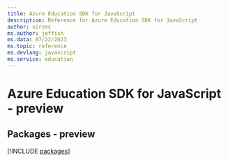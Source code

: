 ```yaml
---
title: Azure Education SDK for JavaScript
description: Reference for Azure Education SDK for JavaScript
author: xirzec
ms.author: jeffish
ms.data: 07/22/2023
ms.topic: reference
ms.devlang: javascript
ms.service: education
---
```

# Azure Education SDK for JavaScript - preview
## Packages - preview
[!INCLUDE [packages](education-index.md)]